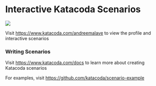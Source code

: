 # Interactive Katacoda Scenarios

[![](http://shields.katacoda.com/katacoda/andreemalave/count.svg)](https://www.katacoda.com/andreemalave "Get your profile on Katacoda.com")

Visit https://www.katacoda.com/andreemalave to view the profile and interactive scenarios

### Writing Scenarios
Visit https://www.katacoda.com/docs to learn more about creating Katacoda scenarios

For examples, visit https://github.com/katacoda/scenario-example
